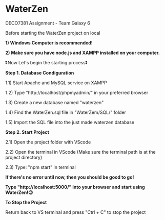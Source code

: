 # WaterZen
DECO7381 Assignment - Team Galaxy 6

Before starting the WaterZen project on local

**1) Windows Computer is recommended!**

**2) Make sure you have node.js and XAMPP installed on your computer.**


⏬Now Let's begin the starting process⏬

**Step 1. Database Condiguration**

1.1) Start Apache and MySQL service on XAMPP

1.2) Type "http://localhost/phpmyadmin/" in your preferred browser

1.3) Create a new database named "waterzen"

1.4) Find the WaterZen.sql file in "WaterZem/SQL/" folder

1.5) Import the SQL file into the just made waterzen database


**Step 2. Start Project**

2.1) Open the project folder with VScode

2.2) Open the terminal in VScode (Make sure the terminal path is at the project directory)

2.3) Type: "npm start" in terminal


**If there's no error until now, then you should be good to go!**

**Type "http://localhost:5000/" into your browser and start using WaterZen!😉**


**To Stop the Project**

Return back to VS terminal and press "Ctrl + C" to stop the project
